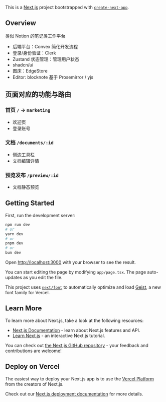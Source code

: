 This is a [Next.js](https://nextjs.org) project bootstrapped with [`create-next-app`](https://nextjs.org/docs/app/api-reference/cli/create-next-app).




## Overview

类似 Notion 的笔记类工作平台


- 后端平台：Convex 简化开发流程
- 登录/身份验证：Clerk
- Zustand 状态管理：管理用户状态
- shadcn/ui 
- 图床：EdgeStore
- Editor: blocknote 基于 Prosemirror / yjs






## 页面对应的功能与路由

### 首页 `/` -> `marketing`
- 欢迎页
- 登录账号

### 文档 `/documents/:id`
- 侧边工具栏
- 文档编辑详情

### 预览发布 `/preview/:id`
- 文档静态预览








## Getting Started

First, run the development server:

```bash
npm run dev
# or
yarn dev
# or
pnpm dev
# or
bun dev
```

Open [http://localhost:3000](http://localhost:3000) with your browser to see the result.

You can start editing the page by modifying `app/page.tsx`. The page auto-updates as you edit the file.

This project uses [`next/font`](https://nextjs.org/docs/app/building-your-application/optimizing/fonts) to automatically optimize and load [Geist](https://vercel.com/font), a new font family for Vercel.

## Learn More

To learn more about Next.js, take a look at the following resources:

- [Next.js Documentation](https://nextjs.org/docs) - learn about Next.js features and API.
- [Learn Next.js](https://nextjs.org/learn) - an interactive Next.js tutorial.

You can check out [the Next.js GitHub repository](https://github.com/vercel/next.js) - your feedback and contributions are welcome!

## Deploy on Vercel

The easiest way to deploy your Next.js app is to use the [Vercel Platform](https://vercel.com/new?utm_medium=default-template&filter=next.js&utm_source=create-next-app&utm_campaign=create-next-app-readme) from the creators of Next.js.

Check out our [Next.js deployment documentation](https://nextjs.org/docs/app/building-your-application/deploying) for more details.
